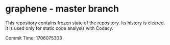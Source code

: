# graphene - master branch

This repository contains frozen state of the repository.
Its history is cleared. It is used only for static code
analysis with Codacy.

Commit Time: 1706075303